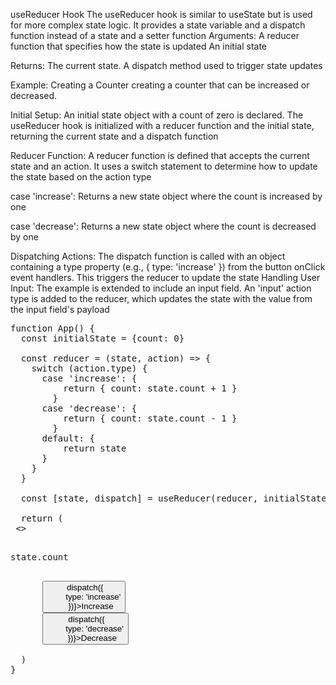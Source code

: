 useReducer Hook
The useReducer hook is similar to useState but is used for more complex state logic. It provides a state variable and a dispatch function instead of a state and a setter function
Arguments:
A reducer function that specifies how the state is updated 
An initial state

Returns:
The current state.
A dispatch method used to trigger state updates

Example: Creating a Counter
 creating a counter that can be increased or decreased.

Initial Setup: An initial state object with a count of zero is declared. The useReducer hook is initialized with a reducer function and the initial state, returning the current state and a dispatch function 

Reducer Function: A reducer function is defined that accepts the current state and an action. It uses a switch statement to determine how to update the state based on the action type 

case 'increase': Returns a new state object where the count is increased by one 

case 'decrease': Returns a new state object where the count is decreased by one 

Dispatching Actions: The dispatch function is called with an object containing a type property (e.g., { type: 'increase' }) from the button onClick event handlers. This triggers the reducer to update the state 
Handling User Input: The example is extended to include an input field. An 'input' action type is added to the reducer, which updates the state with the value from the input field's payload

<pre>
function App() {
  const initialState = {count: 0}

  const reducer = (state, action) => {
    switch (action.type) {
      case 'increase': {
          return { count: state.count + 1 }
        }
      case 'decrease': {
          return { count: state.count - 1 }
        }
      default: {
          return state
      }
    }
  }

  const [state, dispatch] = useReducer(reducer, initialState)

  return (
 <>
      <p>state.count</p>
      <button onClick={() => dispatch({
        type: 'increase'
      })}>Increase</button>
      <button onClick={() => dispatch({
        type: 'decrease'
      })}>Decrease</button>
   </> 
  )
}
  
</pre>
